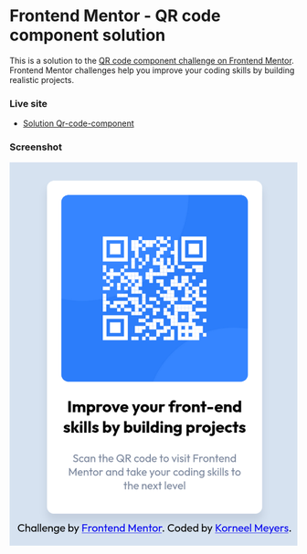 # Frontend Mentor - QR code component solution

This is a solution to the [QR code component challenge on Frontend Mentor](https://www.frontendmentor.io/challenges/qr-code-component-iux_sIO_H). Frontend Mentor challenges help you improve your coding skills by building realistic projects.

### Live site
- [Solution Qr-code-component](https://korneelmeyers.github.io/Frontend-Mentor/qr-code-component-main/)

### Screenshot

![img.png](img.png)
